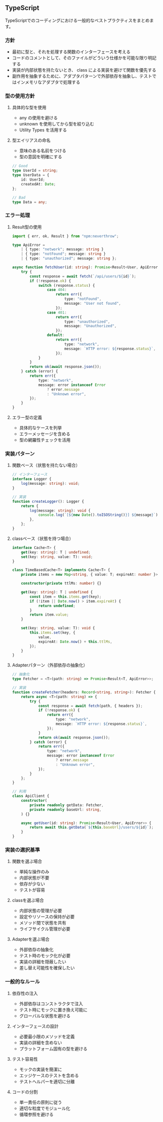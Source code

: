 ## TypeScript

TypeScriptでのコーディングにおける一般的なベストプラクティスをまとめます。

### 方針

- 最初に型と、それを処理する関数のインターフェースを考える
- コードのコメントとして、そのファイルがどういう仕様かを可能な限り明記する
- 実装が内部状態を持たないとき、 class による実装を避けて関数を優先する
- 副作用を抽象するために、アダプタパターンで外部依存を抽象し、テストではインメモリなアダプタで処理する

### 型の使用方針

1. 具体的な型を使用
   - any の使用を避ける
   - unknown を使用してから型を絞り込む
   - Utility Types を活用する

2. 型エイリアスの命名
   - 意味のある名前をつける
   - 型の意図を明確にする
   ```ts
   // Good
   type UserId = string;
   type UserData = {
       id: UserId;
       createdAt: Date;
   };

   // Bad
   type Data = any;
   ```

### エラー処理

1. Result型の使用
   ```ts
   import { err, ok, Result } from "npm:neverthrow";

   type ApiError =
       | { type: "network"; message: string }
       | { type: "notFound"; message: string }
       | { type: "unauthorized"; message: string };

   async function fetchUser(id: string): Promise<Result<User, ApiError>> {
       try {
           const response = await fetch(`/api/users/${id}`);
           if (!response.ok) {
               switch (response.status) {
                   case 404:
                       return err({
                           type: "notFound",
                           message: "User not found",
                       });
                   case 401:
                       return err({
                           type: "unauthorized",
                           message: "Unauthorized",
                       });
                   default:
                       return err({
                           type: "network",
                           message: `HTTP error: ${response.status}`,
                       });
               }
           }
           return ok(await response.json());
       } catch (error) {
           return err({
               type: "network",
               message: error instanceof Error
                   ? error.message
                   : "Unknown error",
           });
       }
   }
   ```

2. エラー型の定義
   - 具体的なケースを列挙
   - エラーメッセージを含める
   - 型の網羅性チェックを活用

### 実装パターン

1. 関数ベース（状態を持たない場合）
   ```ts
   // インターフェース
   interface Logger {
       log(message: string): void;
   }

   // 実装
   function createLogger(): Logger {
       return {
           log(message: string): void {
               console.log(`[${new Date().toISOString()}] ${message}`);
           },
       };
   }
   ```

2. classベース（状態を持つ場合）
   ```ts
   interface Cache<T> {
       get(key: string): T | undefined;
       set(key: string, value: T): void;
   }

   class TimeBasedCache<T> implements Cache<T> {
       private items = new Map<string, { value: T; expireAt: number }>();

       constructor(private ttlMs: number) {}

       get(key: string): T | undefined {
           const item = this.items.get(key);
           if (!item || Date.now() > item.expireAt) {
               return undefined;
           }
           return item.value;
       }

       set(key: string, value: T): void {
           this.items.set(key, {
               value,
               expireAt: Date.now() + this.ttlMs,
           });
       }
   }
   ```

3. Adapterパターン（外部依存の抽象化）
   ```ts
   // 抽象化
   type Fetcher = <T>(path: string) => Promise<Result<T, ApiError>>;

   // 実装
   function createFetcher(headers: Record<string, string>): Fetcher {
       return async <T>(path: string) => {
           try {
               const response = await fetch(path, { headers });
               if (!response.ok) {
                   return err({
                       type: "network",
                       message: `HTTP error: ${response.status}`,
                   });
               }
               return ok(await response.json());
           } catch (error) {
               return err({
                   type: "network",
                   message: error instanceof Error
                       ? error.message
                       : "Unknown error",
               });
           }
       };
   }

   // 利用
   class ApiClient {
       constructor(
           private readonly getData: Fetcher,
           private readonly baseUrl: string,
       ) {}

       async getUser(id: string): Promise<Result<User, ApiError>> {
           return await this.getData(`${this.baseUrl}/users/${id}`);
       }
   }
   ```

### 実装の選択基準

1. 関数を選ぶ場合
   - 単純な操作のみ
   - 内部状態が不要
   - 依存が少ない
   - テストが容易

2. classを選ぶ場合
   - 内部状態の管理が必要
   - 設定やリソースの保持が必要
   - メソッド間で状態を共有
   - ライフサイクル管理が必要

3. Adapterを選ぶ場合
   - 外部依存の抽象化
   - テスト時のモック化が必要
   - 実装の詳細を隠蔽したい
   - 差し替え可能性を確保したい

### 一般的なルール

1. 依存性の注入
   - 外部依存はコンストラクタで注入
   - テスト時にモックに置き換え可能に
   - グローバルな状態を避ける

2. インターフェースの設計
   - 必要最小限のメソッドを定義
   - 実装の詳細を含めない
   - プラットフォーム固有の型を避ける

3. テスト容易性
   - モックの実装を簡潔に
   - エッジケースのテストを含める
   - テストヘルパーを適切に分離

4. コードの分割
   - 単一責任の原則に従う
   - 適切な粒度でモジュール化
   - 循環参照を避ける
